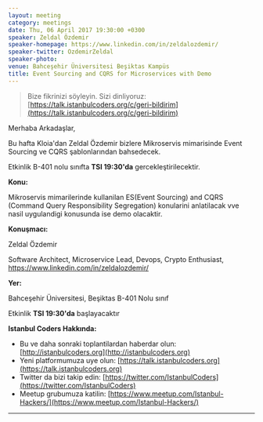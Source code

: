 ```yaml
---
layout: meeting
category: meetings
date: Thu, 06 April 2017 19:30:00 +0300
speaker: Zeldal Özdemir 
speaker-homepage: https://www.linkedin.com/in/zeldalozdemir/ 
speaker-twitter: OzdemirZeldal
speaker-photo:
venue: Bahceşehir Üniversitesi Beşiktas Kampüs
title: Event Sourcing and CQRS for Microservices with Demo
---
```


> Bize fikrinizi söyleyin. Sizi dinliyoruz: [https://talk.istanbulcoders.org/c/geri-bildirim](https://talk.istanbulcoders.org/c/geri-bildirim)

Merhaba Arkadaşlar,

Bu hafta Kloia'dan Zeldal Özdemir bizlere Mikroservis mimarisinde Event Sourcing ve CQRS şablonlarından bahsedecek.


Etkinlik B-401 nolu sınıfta __TSI 19:30'da__ gercekleştirilecektir.

**Konu:**

Mikroservis mimarilerinde kullanilan ES(Event Sourcing) and CQRS (Command Query Responsibility Segregation) konularini anlatilacak vve nasil uygulandigi konusunda ise demo olacaktir.

**Konuşmacı:**

Zeldal Özdemir

Software Architect, Microservice Lead, Devops, Crypto Enthusiast, https://www.linkedin.com/in/zeldalozdemir/ 

**Yer:**

Bahceşehir Üniversitesi, Beşiktas B-401 Nolu sınıf

Etkinlik __TSI 19:30'da__ başlayacaktır

**Istanbul Coders Hakkında:**

- Bu ve daha sonraki toplantilardan haberdar olun: [http://istanbulcoders.org](http://istanbulcoders.org)
- Yeni platformumuza uye olun: [https://talk.istanbulcoders.org](https://talk.istanbulcoders.org)
- Twitter da bizi takip edin: [https://twitter.com/IstanbulCoders](https://twitter.com/IstanbulCoders)
- Meetup grubumuza katilin: [https://www.meetup.com/Istanbul-Hackers/](https://www.meetup.com/Istanbul-Hackers/)

----
